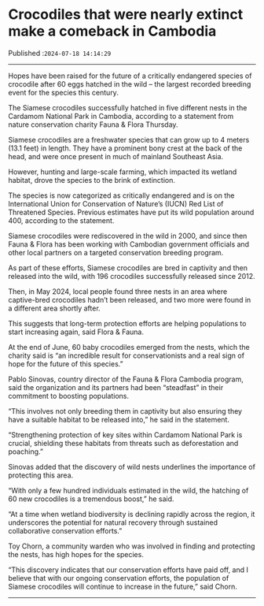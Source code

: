 # Crocodiles that were nearly extinct make a comeback in Cambodia

Published :`2024-07-18 14:14:29`

---

Hopes have been raised for the future of a critically endangered species of crocodile after 60 eggs hatched in the wild – the largest recorded breeding event for the species this century.

The Siamese crocodiles successfully hatched in five different nests in the Cardamom National Park in Cambodia, according to a statement from nature conservation charity Fauna & Flora Thursday.

Siamese crocodiles are a freshwater species that can grow up to 4 meters (13.1 feet) in length. They have a prominent bony crest at the back of the head, and were once present in much of mainland Southeast Asia.

However, hunting and large-scale farming, which impacted its wetland habitat, drove the species to the brink of extinction.

The species is now categorized as critically endangered and is on the International Union for Conservation of Nature’s (IUCN) Red List of Threatened Species. Previous estimates have put its wild population around 400, according to the statement.

Siamese crocodiles were rediscovered in the wild in 2000, and since then Fauna & Flora has been working with Cambodian government officials and other local partners on a targeted conservation breeding program.

As part of these efforts, Siamese crocodiles are bred in captivity and then released into the wild, with 196 crocodiles successfully released since 2012.

Then, in May 2024, local people found three nests in an area where captive-bred crocodiles hadn’t been released, and two more were found in a different area shortly after.

This suggests that long-term protection efforts are helping populations to start increasing again, said Flora & Fauna.

At the end of June, 60 baby crocodiles emerged from the nests, which the charity said is “an incredible result for conservationists and a real sign of hope for the future of this species.”

Pablo Sinovas, country director of the Fauna & Flora Cambodia program, said the organization and its partners had been “steadfast” in their commitment to boosting populations.

“This involves not only breeding them in captivity but also ensuring they have a suitable habitat to be released into,” he said in the statement.

“Strengthening protection of key sites within Cardamom National Park is crucial, shielding these habitats from threats such as deforestation and poaching.”

Sinovas added that the discovery of wild nests underlines the importance of protecting this area.

“With only a few hundred individuals estimated in the wild, the hatching of 60 new crocodiles is a tremendous boost,” he said.

“At a time when wetland biodiversity is declining rapidly across the region, it underscores the potential for natural recovery through sustained collaborative conservation efforts.”

Toy Chorn, a community warden who was involved in finding and protecting the nests, has high hopes for the species.

“This discovery indicates that our conservation efforts have paid off, and I believe that with our ongoing conservation efforts, the population of Siamese crocodiles will continue to increase in the future,” said Chorn.

---

